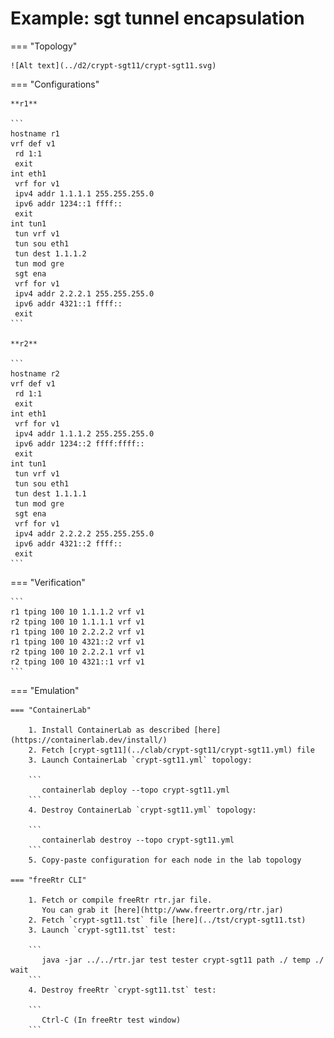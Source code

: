 # Example: sgt tunnel encapsulation

=== "Topology"

    ![Alt text](../d2/crypt-sgt11/crypt-sgt11.svg)

=== "Configurations"

    **r1**

    ```
    hostname r1
    vrf def v1
     rd 1:1
     exit
    int eth1
     vrf for v1
     ipv4 addr 1.1.1.1 255.255.255.0
     ipv6 addr 1234::1 ffff::
     exit
    int tun1
     tun vrf v1
     tun sou eth1
     tun dest 1.1.1.2
     tun mod gre
     sgt ena
     vrf for v1
     ipv4 addr 2.2.2.1 255.255.255.0
     ipv6 addr 4321::1 ffff::
     exit
    ```

    **r2**

    ```
    hostname r2
    vrf def v1
     rd 1:1
     exit
    int eth1
     vrf for v1
     ipv4 addr 1.1.1.2 255.255.255.0
     ipv6 addr 1234::2 ffff:ffff::
     exit
    int tun1
     tun vrf v1
     tun sou eth1
     tun dest 1.1.1.1
     tun mod gre
     sgt ena
     vrf for v1
     ipv4 addr 2.2.2.2 255.255.255.0
     ipv6 addr 4321::2 ffff::
     exit
    ```

=== "Verification"

    ```
    r1 tping 100 10 1.1.1.2 vrf v1
    r2 tping 100 10 1.1.1.1 vrf v1
    r1 tping 100 10 2.2.2.2 vrf v1
    r1 tping 100 10 4321::2 vrf v1
    r2 tping 100 10 2.2.2.1 vrf v1
    r2 tping 100 10 4321::1 vrf v1
    ```

=== "Emulation"

    === "ContainerLab"

        1. Install ContainerLab as described [here](https://containerlab.dev/install/)  
        2. Fetch [crypt-sgt11](../clab/crypt-sgt11/crypt-sgt11.yml) file  
        3. Launch ContainerLab `crypt-sgt11.yml` topology:  

        ```
           containerlab deploy --topo crypt-sgt11.yml  
        ```
        4. Destroy ContainerLab `crypt-sgt11.yml` topology:  

        ```
           containerlab destroy --topo crypt-sgt11.yml  
        ```
        5. Copy-paste configuration for each node in the lab topology

    === "freeRtr CLI"

        1. Fetch or compile freeRtr rtr.jar file.  
           You can grab it [here](http://www.freertr.org/rtr.jar)  
        2. Fetch `crypt-sgt11.tst` file [here](../tst/crypt-sgt11.tst)  
        3. Launch `crypt-sgt11.tst` test:  

        ```
           java -jar ../../rtr.jar test tester crypt-sgt11 path ./ temp ./ wait
        ```
        4. Destroy freeRtr `crypt-sgt11.tst` test:  

        ```
           Ctrl-C (In freeRtr test window)
        ```

